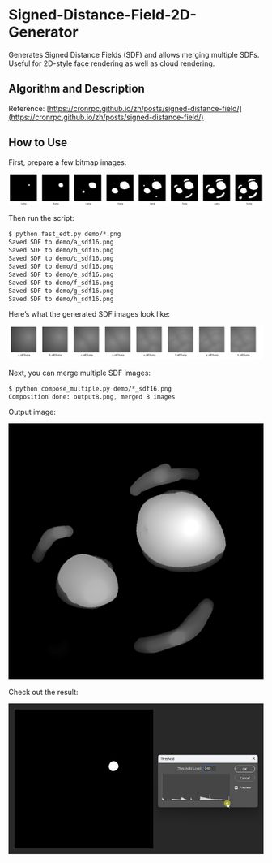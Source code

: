 # Signed-Distance-Field-2D-Generator

Generates Signed Distance Fields (SDF) and allows merging multiple SDFs. Useful for 2D-style face rendering as well as cloud rendering.

## Algorithm and Description

Reference:
[https://cronrpc.github.io/zh/posts/signed-distance-field/](https://cronrpc.github.io/zh/posts/signed-distance-field/)

## How to Use

First, prepare a few bitmap images:

![alt text](images/compose_origin.png)

Then run the script:

```
$ python fast_edt.py demo/*.png
Saved SDF to demo/a_sdf16.png
Saved SDF to demo/b_sdf16.png
Saved SDF to demo/c_sdf16.png
Saved SDF to demo/d_sdf16.png
Saved SDF to demo/e_sdf16.png
Saved SDF to demo/f_sdf16.png
Saved SDF to demo/g_sdf16.png
Saved SDF to demo/h_sdf16.png
```

Here’s what the generated SDF images look like:

![alt text](images/compose_origin_sdf.png)

Next, you can merge multiple SDF images:

```
$ python compose_multiple.py demo/*_sdf16.png
Composition done: output8.png, merged 8 images
```

Output image:

![alt text](images/compose_output_demo.png)

Check out the result:

![alt text](images/compose_origin_sdf_demo.gif)
